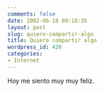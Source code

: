 ```yaml
---
comments: false
date: 2002-06-18 09:18:35
layout: post
slug: quiero-compartir-algo
title: Quiero compartir algo
wordpress_id: 428
categories:
- Internet
---
```


Hoy me siento muy muy feliz.




 
